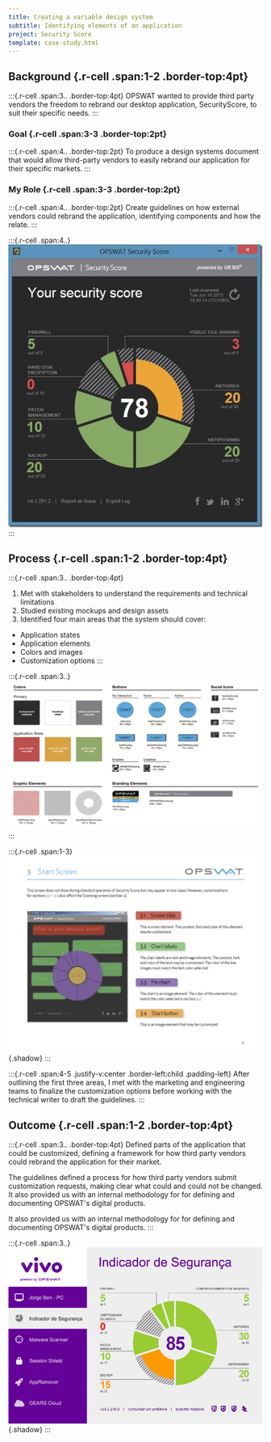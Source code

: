 ```yaml
---
title: Creating a variable design system
subtitle: Identifying elements of an application
project: Security Score
template: case-study.html
---
```


## Background {.r-cell .span:1-2 .border-top:4pt}
:::{.r-cell .span:3.. .border-top:4pt}
OPSWAT wanted to provide third party vendors the freedom to rebrand our desktop application, SecurityScore, to suit their specific needs.
:::



### Goal {.r-cell .span:3-3 .border-top:2pt}
:::{.r-cell .span:4.. .border-top:2pt}
To produce a design systems document that would allow third-party vendors to easily rebrand our application for their specific markets.
:::

### My Role {.r-cell .span:3-3 .border-top:2pt}
:::{.r-cell .span:4.. .border-top:2pt}
Create guidelines on how external vendors could rebrand the application, identifying components and how the relate.
:::

:::{.r-cell .span:4..}
![Security Score application](../img/security-score-security-check.jpg)
:::

## Process {.r-cell .span:1-2 .border-top:4pt}
:::{.r-cell .span:3.. .border-top:4pt}
1. Met with stakeholders to understand the requirements and technical limitations
1. Studied existing mockups and design assets
1. Identified four main areas that the system should cover:
  - Application states
  - Application elements
  - Colors and images
  - Customization options
:::

:::{.r-cell .span:3..}
![Documenting colors and assets used in the application](../img/security-score-UI-elements.png)
:::

:::{.r-cell .span:1-3}
![Outlining the user interface elements in the branding document](../img/security-score-start-screen-components.png){.shadow}
:::

:::{.r-cell .span:4-5 .justify-v:center .border-left:child .padding-left}
After outlining the first three areas, I met with the marketing and engineering teams to finalize the customization options before working with the  technical writer to draft the guidelines.
:::

## Outcome {.r-cell .span:1-2 .border-top:4pt}
:::{.r-cell .span:3.. .border-top:4pt}
Defined parts of the application that could be customized, defining a framework for how third party vendors could rebrand the application for their market.

The guidelines defined a process for how third party vendors submit customization requests, making clear what could and could not be changed.  It also provided us with an internal methodology for for defining and documenting OPSWAT's digital products.

It also provided us with an internal methodology for for defining and documenting OPSWAT's digital products.
:::

:::{.r-cell .span:3..}
![A later version of the application, rebranded for Vivo Telefonica in Brazil.](../img/security-score-rebranded-telefonica.png){.shadow}
:::

